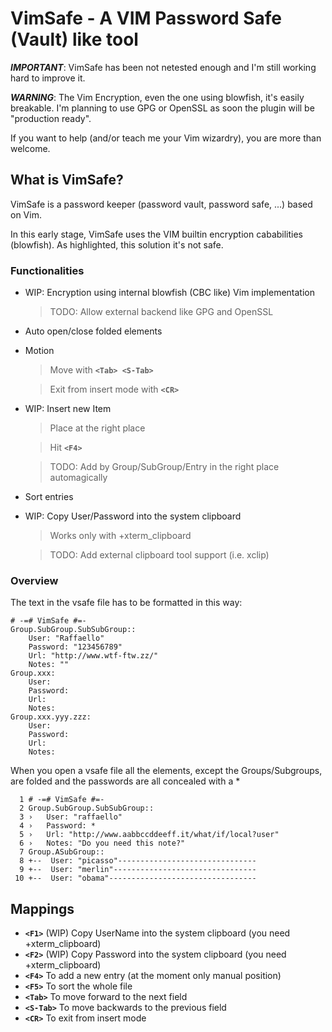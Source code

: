 VimSafe - A VIM Password Safe (Vault) like tool
===============================================

***IMPORTANT***: VimSafe has been not netested enough and I'm still working hard to improve it.

***WARNING***: The Vim Encryption, even the one using blowfish, it's easily breakable. I'm planning to use GPG or OpenSSL as soon the plugin will be "production ready".

If you want to help (and/or teach me your Vim wizardry), you are more than welcome.

## What is VimSafe? ##

VimSafe is a password keeper (password vault, password safe, ...) based on Vim.

In this early stage, VimSafe uses the VIM builtin encryption cababilities (blowfish). As highlighted, this solution it's not  safe.

### Functionalities ###

*   WIP: Encryption using internal blowfish (CBC like) Vim implementation
    
    > TODO: Allow external backend like GPG and OpenSSL

*   Auto open/close folded elements
*   Motion

    > Move with **`<Tab> <S-Tab>`**

    > Exit from insert mode with **`<CR>`**

*   WIP: Insert new Item

    > Place at the right place
    
    > Hit **`<F4>`**
    
    > TODO: Add by Group/SubGroup/Entry in the right place automagically
    
*   Sort entries
*   WIP: Copy User/Password into the system clipboard

    > Works only with +xterm_clipboard
    
    > TODO: Add external clipboard tool support (i.e. xclip)


### Overview ###

The text in the vsafe file has to be formatted in this way:

``` vsafe
# -=# VimSafe #=-
Group.SubGroup.SubSubGroup::
    User: "Raffaello"
    Password: "123456789"
    Url: "http://www.wtf-ftw.zz/"
    Notes: ""
Group.xxx:
    User:
    Password:
    Url:
    Notes:
Group.xxx.yyy.zzz:
    User:
    Password:
    Url:
    Notes:
```

When you open a vsafe file all the elements, except the Groups/Subgroups, are folded and the passwords are all concealed with a *

``` vim
  1 # -=# VimSafe #=-
  2 Group.SubGroup.SubSubGroup::
  3 ›   User: "raffaello"                       
  4 ›   Password: *
  5 ›   Url: "http://www.aabbccddeeff.it/what/if/local?user"
  6 ›   Notes: "Do you need this note?"
  7 Group.ASubGroup::
  8 +--  User: "picasso"-------------------------------
  9 +--  User: "merlin"--------------------------------
 10 +--  User: "obama"---------------------------------
  ```

## Mappings ##

 * **`<F1>`** (WIP) Copy UserName into the system clipboard (you need +xterm_clipboard)
 * **`<F2>`** (WIP) Copy Password into the system clipboard (you need +xterm_clipboard)
 * **`<F4>`** To add a new entry (at the moment only manual position)
 * **`<F5>`** To sort the whole file
 * **`<Tab>`** To move forward to the next field
 * **`<S-Tab>`** To move backwards to the previous field
 * **`<CR>`** To exit from insert mode

